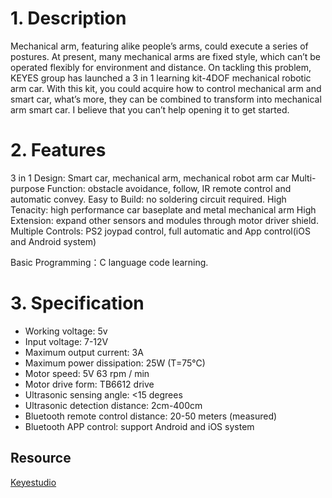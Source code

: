# 1. Description

Mechanical arm, featuring alike people’s arms, could execute a series of postures. At present, many mechanical arms are fixed style, which can’t be operated flexibly for environment and distance. On tackling this problem, KEYES group has launched a 3 in 1 learning kit-4DOF mechanical robotic arm car. With this kit, you could acquire how to control mechanical arm and smart car, what’s more, they can be combined to transform into mechanical arm smart car. I believe that you can’t help opening it to get started.

# 2. Features

3 in 1 Design: Smart car, mechanical arm, mechanical robot arm car Multi-purpose Function: obstacle avoidance, follow, IR remote control and automatic convey. Easy to Build: no soldering circuit required. High Tenacity: high performance car baseplate and metal mechanical arm High Extension: expand other sensors and modules through motor driver shield. Multiple Controls: PS2 joypad control, full automatic and App control(iOS and Android system)

Basic Programming：C language code learning.

# 3. Specification

- Working voltage: 5v 
- Input voltage: 7-12V 
- Maximum output current: 3A 
- Maximum power dissipation: 25W (T=75℃) 
- Motor speed: 5V 63 rpm / min 
- Motor drive form: TB6612 drive 
- Ultrasonic sensing angle: <15 degrees 
- Ultrasonic detection distance: 2cm-400cm 
- Bluetooth remote control distance: 20-50 meters (measured) 
- Bluetooth APP control: support Android and iOS system

## Resource

[Keyestudio](https://fs.keyestudiocom/KS0520)
